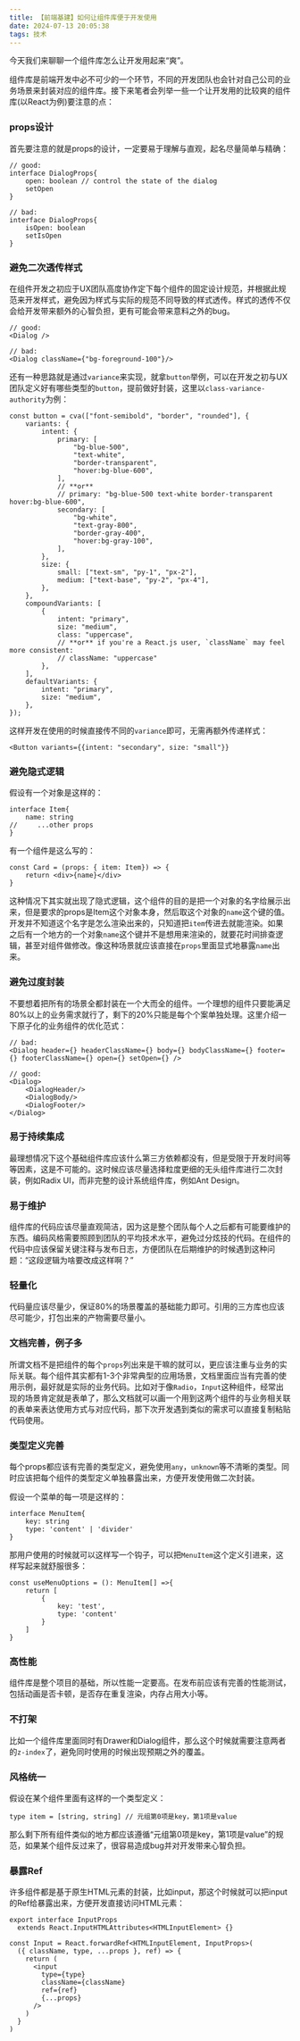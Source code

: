 ```yaml
---
title: 【前端基建】如何让组件库便于开发使用
date: 2024-07-13 20:05:38
tags: 技术
---
```


今天我们来聊聊一个组件库怎么让开发用起来“爽”。


<!-- more -->


组件库是前端开发中必不可少的一个环节，不同的开发团队也会针对自己公司的业务场景来封装对应的组件库。接下来笔者会列举一些一个让开发用的比较爽的组件库(以React为例)要注意的点：


### props设计

首先要注意的就是props的设计，一定要易于理解与直观，起名尽量简单与精确：

```tsx
// good:
interface DialogProps{
    open: boolean // control the state of the dialog
    setOpen
}

// bad:
interface DialogProps{
    isOpen: boolean
    setIsOpen
}
```

### 避免二次透传样式

在组件开发之初应于UX团队高度协作定下每个组件的固定设计规范，并根据此规范来开发样式，避免因为样式与实际的规范不同导致的样式透传。样式的透传不仅会给开发带来额外的心智负担，更有可能会带来意料之外的bug。
```tsx
// good:
<Dialog />

// bad:
<Dialog className={"bg-foreground-100"}/>
```

还有一种思路就是通过`variance`来实现，就拿`button`举例，可以在开发之初与UX团队定义好有哪些类型的`button`，提前做好封装，这里以`class-variance-authority`为例：
```tsx
const button = cva(["font-semibold", "border", "rounded"], {
    variants: {
        intent: {
            primary: [
                "bg-blue-500",
                "text-white",
                "border-transparent",
                "hover:bg-blue-600",
            ],
            // **or**
            // primary: "bg-blue-500 text-white border-transparent hover:bg-blue-600",
            secondary: [
                "bg-white",
                "text-gray-800",
                "border-gray-400",
                "hover:bg-gray-100",
            ],
        },
        size: {
            small: ["text-sm", "py-1", "px-2"],
            medium: ["text-base", "py-2", "px-4"],
        },
    },
    compoundVariants: [
        {
            intent: "primary",
            size: "medium",
            class: "uppercase",
            // **or** if you're a React.js user, `className` may feel more consistent:
            // className: "uppercase"
        },
    ],
    defaultVariants: {
        intent: "primary",
        size: "medium",
    },
});
```
这样开发在使用的时候直接传不同的`variance`即可，无需再额外传递样式：
```tsx
<Button variants={{intent: "secondary", size: "small"}}
```

### 避免隐式逻辑

假设有一个对象是这样的：
```tsx
interface Item{
    name: string
//     ...other props
}
```
有一个组件是这么写的：
```tsx
const Card = (props: { item: Item}) => {
    return <div>{name}</div>
}
```
这种情况下其实就出现了隐式逻辑，这个组件的目的是把一个对象的名字给展示出来，但是要求的props是Item这个对象本身，然后取这个对象的`name`这个键的值。开发并不知道这个名字是怎么渲染出来的，只知道把`item`传进去就能渲染。如果之后有一个地方的一个对象`name`这个键并不是想用来渲染的，就要花时间排查逻辑，甚至对组件做修改。像这种场景就应该直接在`props`里面显式地暴露`name`出来。
### 避免过度封装

不要想着把所有的场景全都封装在一个大而全的组件。一个理想的组件只要能满足80%以上的业务需求就行了，剩下的20%只能是每个个案单独处理。这里介绍一下原子化的业务组件的优化范式：
```tsx
// bad:
<Dialog header={} headerClassName={} body={} bodyClassName={} footer={} footerClassName={} open={} setOpen={} />

// good:
<Dialog>
    <DialogHeader/>
    <DialogBody/>
    <DialogFooter/>
</Dialog>
```

### 易于持续集成

最理想情况下这个基础组件库应该什么第三方依赖都没有，但是受限于开发时间等等因素，这是不可能的。这时候应该尽量选择粒度更细的无头组件库进行二次封装，例如Radix UI，而非完整的设计系统组件库，例如Ant Design。

### 易于维护

组件库的代码应该尽量直观简洁，因为这是整个团队每个人之后都有可能要维护的东西。编码风格需要照顾到团队的平均技术水平，避免过分炫技的代码。在组件的代码中应该保留关键注释与发布日志，方便团队在后期维护的时候遇到这种问题：“这段逻辑为啥要改成这样啊？”

### 轻量化

代码量应该尽量少，保证80%的场景覆盖的基础能力即可。引用的三方库也应该尽可能少，打包出来的产物需要尽量小。

### 文档完善，例子多

所谓文档不是把组件的每个`props`列出来是干嘛的就可以，更应该注重与业务的实际关联。每个组件其实都有1-3个非常典型的应用场景，文档里面应当有完善的使用示例，最好就是实际的业务代码。比如对于像`Radio`，`Input`这种组件，经常出现的场景肯定就是表单了，那么文档就可以画一个用到这两个组件的与业务相关联的表单来表达使用方式与对应代码，那下次开发遇到类似的需求可以直接复制粘贴代码使用。

### 类型定义完善

每个props都应该有完善的类型定义，避免使用`any`，`unknown`等不清晰的类型。同时应该把每个组件的类型定义单独暴露出来，方便开发使用做二次封装。

假设一个菜单的每一项是这样的：
```tsx
interface MenuItem{
    key: string
    type: 'content' | 'divider'
}
```
那用户使用的时候就可以这样写一个钩子，可以把`MenuItem`这个定义引进来，这样写起来就舒服很多：
```tsx
const useMenuOptions = (): MenuItem[] =>{
    return [
        {
            key: 'test',
            type: 'content'
        }
    ]
}
```

### 高性能
组件库是整个项目的基础，所以性能一定要高。在发布前应该有完善的性能测试，包括动画是否卡顿，是否存在重复渲染，内存占用大小等。

### 不打架
比如一个组件库里面同时有Drawer和Dialog组件，那么这个时候就需要注意两者的`z-index`了，避免同时使用的时候出现预期之外的覆盖。

### 风格统一

假设在某个组件里面有这样的一个类型定义：
```tsx
type item = [string, string] // 元组第0项是key，第1项是value
```

那么剩下所有组件类似的地方都应该遵循“元组第0项是key，第1项是value”的规范，如果某个组件反过来了，很容易造成bug并对开发带来心智负担。


### 暴露Ref

许多组件都是基于原生HTML元素的封装，比如input，那这个时候就可以把input的Ref给暴露出来，方便开发直接访问HTML元素：
```tsx
export interface InputProps
  extends React.InputHTMLAttributes<HTMLInputElement> {}

const Input = React.forwardRef<HTMLInputElement, InputProps>(
  ({ className, type, ...props }, ref) => {
    return (
      <input
        type={type}
        className={className}
        ref={ref}
        {...props}
      />
    )
  }
)
```